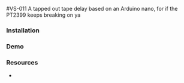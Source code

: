 #VS-011
A tapped out tape delay based on an Arduino nano, for if the PT2399 keeps breaking on ya

### Installation

### Demo

### Resources

- 

